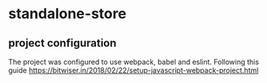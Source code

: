 # standalone-store

## project configuration
The project was configured to use webpack, babel and eslint. Following this guide <https://bitwiser.in/2018/02/22/setup-javascript-webpack-project.html>
